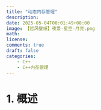 ```yaml
---
title: "动态内存管理"
description: 
date: 2025-05-04T00:01:49+08:00
image: 【哲风壁纸】夜景-星空-月亮.png
math: 
license: 
comments: true
draft: false
categories:
    - C++
    - C++内存管理
---
```

# 1. 概述